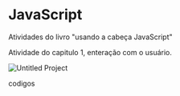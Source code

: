 # JavaScript
Atividades do livro "usando a cabeça JavaScript"

Atividade do capitulo 1, enteração com o usuário.

![Untitled Project](https://user-images.githubusercontent.com/48251038/78409929-6624ca80-75e1-11ea-9527-8e1a98cc2ee8.gif)

codigos


